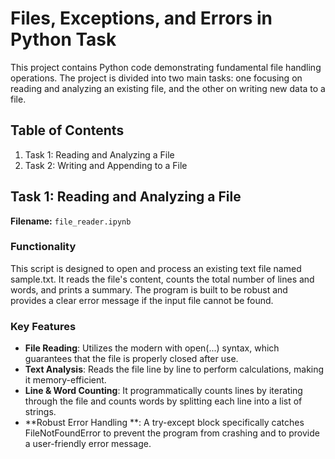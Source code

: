 # Files, Exceptions, and Errors in Python Task
This project contains Python code demonstrating fundamental file handling operations. The project is divided into two main tasks: one focusing on reading and analyzing an existing file, and the other on writing new data to a file.
## Table of Contents 
1.  Task 1: Reading and Analyzing a File
2. Task 2: Writing and Appending to a File

## Task 1: Reading and Analyzing a File
**Filename:** `file_reader.ipynb`

### Functionality
This script is designed to open and process an existing text file named sample.txt. It reads the file's content, counts the total number of lines and words, and prints a summary. The program is built to be robust and provides a clear error message if the input file cannot be found.
### Key Features

- **File Reading**: Utilizes the modern with open(...) syntax, which guarantees that the file is properly closed after use.
- **Text Analysis**: Reads the file line by line to perform calculations, making it memory-efficient.
- **Line & Word Counting**: It programmatically counts lines by iterating through the file and counts words by splitting each line into a list of strings.
- **Robust Error Handling **: A try-except block specifically catches FileNotFoundError to prevent the program from crashing and to provide a user-friendly error message.

